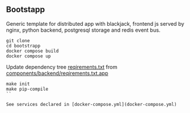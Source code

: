 ## Bootstapp

Generic template for distributed app with blackjack, frontend js served by nginx, python backend, postgresql storage and redis event bus.

```
git clone
cd bootstrapp
docker compose build
docker compose up
```


Update dependency tree [reqirements.txt](components/backend/reqirements.txt.app) from [components/backend/reqirements.txt.app](reqirements.txt.app)
```
make init
make pip-compile
``

See services declared in [docker-compose.yml](docker-compose.yml)

